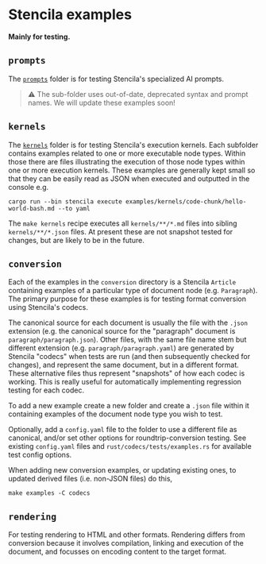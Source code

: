 # Stencila examples

**Mainly for testing.**

## `prompts`

The [`prompts`](prompts) folder is for testing Stencila's specialized AI prompts.

> ⚠️ The sub-folder uses out-of-date, deprecated syntax and prompt names. We will update these examples soon!

## `kernels`

The [`kernels`](kernels) folder is for testing Stencila's execution kernels. Each subfolder contains examples related to one or more executable node types. Within those there are files illustrating the execution of those node types within one or more execution kernels. These examples are generally kept small so that they can be easily read as JSON when executed and outputted in the console e.g.

```console
cargo run --bin stencila execute examples/kernels/code-chunk/hello-world-bash.md --to yaml
```

The `make kernels` recipe executes all `kernels/**/*.md` files into sibling `kernels/**/*.json` files. At present these are not snapshot tested for changes, but are likely to be in the future.

## `conversion`

Each of the examples in the `conversion` directory is a Stencila `Article` containing examples of a particular type of document node (e.g. `Paragraph`). The primary purpose for these examples is for testing format conversion using Stencila's codecs.

The canonical source for each document is usually the file with the `.json` extension (e.g. the canonical source for the "paragraph" document is `paragraph/paragraph.json`). Other files, with the same file name stem but different extension (e.g. `paragraph/paragraph.yaml`) are generated by Stencila "codecs" when tests are run (and then subsequently checked for changes), and represent the same document, but in a different format. These alternative files thus represent "snapshots" of how each codec is working. This is really useful for automatically implementing regression testing for each codec.

To add a new example create a new folder and create a `.json` file within it containing examples of the document node type you wish to test.

Optionally, add a `config.yaml` file to the folder to use a different file as canonical, and/or set other options for roundtrip-conversion testing. See existing `config.yaml` files and `rust/codecs/tests/examples.rs` for available test config options.

When adding new conversion examples, or updating existing ones, to updated derived files (i.e. non-JSON files) do this,

```console
make examples -C codecs
```

## `rendering`

For testing rendering to HTML and other formats. Rendering differs from conversion because it involves compilation, linking and execution of the document, and focusses on encoding content to the target format.

